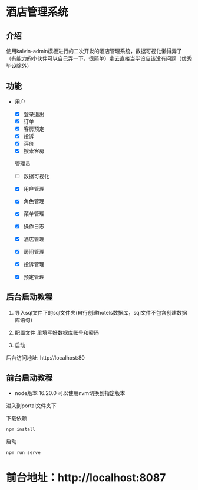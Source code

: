 
# 酒店管理系统 

## 介绍

使用kalvin-admin模板进行的二次开发的酒店管理系统，数据可视化懒得弄了（有能力的小伙伴可以自己弄一下，很简单）拿去直接当毕设应该没有问题（优秀毕设除外）

## 功能

- 用户

  - [x] 登录退出
  - [x] 订单
  - [x] 客房预定
  - [x] 投诉
  - [x] 评价
  - [x] 搜索客房

  管理员

  - [ ] 数据可视化
  - [x] 用户管理
  - [x] 角色管理
  - [x] 菜单管理
  - [x] 操作日志
  - [x] 酒店管理
  - [x] 房间管理
  - [x] 投诉管理
  - [x] 预定管理

  

## 后台启动教程

1. 导入sql文件下的sql文件夹(自行创建hotels数据库，sql文件不包含创建数据库语句)

2. 配置文件 里填写好数据库账号和密码

3. 启动

 后台访问地址: http://localhost:80

## 前台启动教程

- node版本 16.20.0 可以使用nvm切换到指定版本

进入到portal文件夹下

下载依赖

````bash
npm install
````

启动

````
npm run serve
````

前台地址：http://localhost:8087
=======
